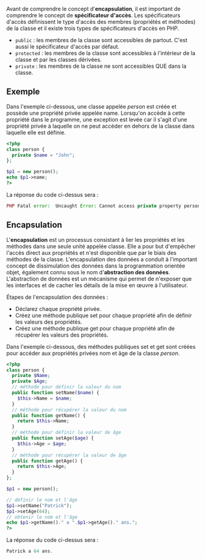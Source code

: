 Avant de comprendre le concept d'**encapsulation**, il est important de comprendre le concept de **spécificateur d'accès**. Les spécificateurs d'accès définissent le type d'accès des membres (propriétés et méthodes) de la classe et il existe trois types de spécificateurs d'accès en PHP.

- ```public``` : les membres de la classe sont accessibles de partout. C'est aussi le spécificateur d'accès par défaut.
- ```protected``` : les membres de la classe sont accessibles à l'intérieur de la classe et par les classes dérivées.
- ```private``` : les membres de la classe ne sont accessibles QUE dans la classe.

## Exemple

Dans l'exemple ci-dessous, une classe appelée *person* est créée et possède une propriété privée appelée name. Lorsqu'on accède à cette propriété dans le programme, une exception est levée car il s'agit d'une propriété privée à laquelle on ne peut accéder en dehors de la classe dans laquelle elle est définie.

``` php
<?php
class person {
  private $name = "John";
};

$p1 = new person();
echo $p1->name; 
?>
```

La réponse du code ci-dessus sera :

``` php
PHP Fatal error:  Uncaught Error: Cannot access private property person::$name
```

## Encapsulation

L'**encapsulation** est un processus consistant à lier les propriétés et les méthodes dans une seule unité appelée classe. Elle a pour but d'empêcher l'accès direct aux propriétés et n'est disponible que par le biais des méthodes de la classe. L'encapsulation des données a conduit à l'important concept de dissimulation des données dans la programmation orientée objet, également connu sous le nom d'**abstraction des données**. L'abstraction de données est un mécanisme qui permet de n'exposer que les interfaces et de cacher les détails de la mise en œuvre à l'utilisateur.

Étapes de l'encapsulation des données :

- Déclarez chaque propriété privée.
- Créez une méthode publique set pour chaque propriété afin de définir les valeurs des propriétés.
- Créez une méthode publique get pour chaque propriété afin de récupérer les valeurs des propriétés.

Dans l'exemple ci-dessous, des méthodes publiques set et get sont créées pour accéder aux propriétés privées nom et âge de la classe *person*.

``` php
<?php
class person {
  private $Name;
  private $Age;
  // méthode pour définir la valeur du nom
  public function setName($name) {
    $this->Name = $name;
  }
  // méthode pour récupérer la valeur du nom
  public function getName() {
    return $this->Name;
  }
  // méthode pour définir la valeur de âge
  public function setAge($age) {
    $this->Age = $age;
  }
  // méthode pour récupérer la valeur de âge
  public function getAge() {
    return $this->Age;
  }
};

$p1 = new person();

// définir le nom et l'âge
$p1->setName("Patrick");
$p1->setAge(64);
// obtenir le nom et l'âge
echo $p1->getName()." a ".$p1->getAge()." ans."; 
?>
```

La réponse du code ci-dessus sera :

``` php
Patrick a 64 ans.
```